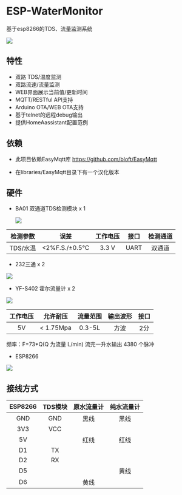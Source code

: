 # ESP-WaterMonitor
基于esp8266的TDS、流量监测系统

![](http://img.killadm.com/18-11-19/92132411.jpg)

## 特性

- 双路 TDS/温度监测
- 双路流速/流量监测
- WEB界面展示当前值/更新时间
- MQTT/RESTful API支持
- Arduino OTA/WEB OTA支持
- 基于telnet的远程debug输出
- 提供HomeAassistant配置范例

## 依赖

- 此项目依赖EasyMqtt库 https://github.com/bloft/EasyMqtt

- 在libraries/EasyMqtt目录下有一个汉化版本

## 硬件

- BA01 双通道TDS检测模块 x 1

  ![](http://img.killadm.com/18-11-18/41525627.jpg)

| 检测参数 |      误差      | 工作电压 | 接口 | 检测通道 |
| :------: | :------------: | :------: | :--: | :------: |
| TDS/水温 | <2%F.S./±0.5°C |  3.3 V   | UART |  双通道  |

- 232三通 x 2

![](http://img.killadm.com/18-11-19/89430904.jpg)



- YF-S402 霍尔流量计 x 2

![](http://img.killadm.com/18-11-18/40809858.jpg)

| 工作电压 | 允许耐压  | 流量范围 | 输出波形 | 接口 |
| :------: | :-------: | :------: | :------: | :--: |
|    5V    | < 1.75Mpa |  0.3-5L  |   方波   | 2分  |

频率：F=73*Q(Q 为流量 L/min)  流完一升水输出 4380 个脉冲

- ESP8266

![](http://img.killadm.com/18-11-19/64619394.jpg)

## 接线方式

| ESP8266 | TDS模块 | 原水流量计 | 纯水流量计 |
| :-----: | :-----: | :--------: | :--------: |
|   GND   |   GND   |    黑线    |    黑线    |
|   3V3   |   VCC   |            |            |
|   5V    |         |    红线    |    红线    |
|   D1    |   TX    |            |            |
|   D2    |   RX    |            |            |
|   D5    |         |            |    黄线    |
|   D6    |         |    黄线    |            |



